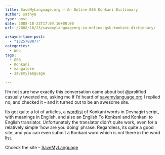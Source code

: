 ```yaml
---
title: SaveMyLanguage.org – An Online GSB Konkani Dictionary
author: sathya
type: post
date: 2008-10-23T17:09:16+00:00
url: /2008/10/23/savemylanguageorg-an-online-gsb-konkani-dictionary/

arkayne-time-post:
  - "1325788077"
categories:
  - Web
tags:
  - GSB
  - Konkani
  - mangalore
  - savemylanguage

---
```

I&#8217;m not sure how exactly this conversation came about but @prolificd casually tweeted me, asking me If I&#8217;d heard of <a href="https://www.savemylanguage.org/app/home.php" target="_blank">savemylanguage.org</a> I replied no, and checked it &#8211; and it turned out to be an awesome site.

Its got quite a lot of articles, a <a href="https://www.savemylanguage.org/konkani/wordindex.php" target="_blank">wordlist</a> of Konkani words in Devnagiri script, with meanings in English, and also an English To Konkani and Konkani to English translator. Unfortunately the translator didn&#8217;t quite work, even for a relatively simple &#8216;how are you doing&#8217; phrase. Regardless, its quite a good site, and you can even submit a Konkani word which is not there in the word list.

Chceck the site &#8211; <a href="https://www.savemylanguage.org/app/home.php" target="_blank">SaveMyLanguage</a>
